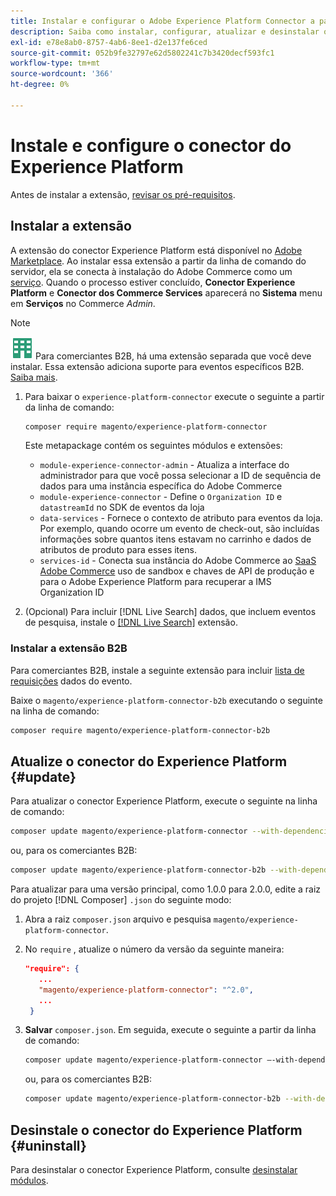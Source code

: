 ```yaml
---
title: Instalar e configurar o Adobe Experience Platform Connector a partir do Adobe Commerce
description: Saiba como instalar, configurar, atualizar e desinstalar o Adobe Experience Platform Connector do Adobe Commerce.
exl-id: e78e8ab0-8757-4ab6-8ee1-d2e137fe6ced
source-git-commit: 052b9fe32797e62d5802241c7b3420decf593fc1
workflow-type: tm+mt
source-wordcount: '366'
ht-degree: 0%

---
```


# Instale e configure o conector do Experience Platform

Antes de instalar a extensão, [revisar os pré-requisitos](overview.md#prereqs).

## Instalar a extensão

A extensão do conector Experience Platform está disponível no [Adobe Marketplace](https://marketplace.magento.com/magento-experience-platform-connector.html). Ao instalar essa extensão a partir da linha de comando do servidor, ela se conecta à instalação do Adobe Commerce como um [serviço](../landing/saas.md). Quando o processo estiver concluído, **Conector Experience Platform** e **Conector dos Commerce Services** aparecerá no **Sistema** menu em **Serviços** no Commerce _Admin_.

>[!NOTE]
>
>![B2B para Adobe Commerce](../assets/b2b.svg) Para comerciantes B2B, há uma extensão separada que você deve instalar. Essa extensão adiciona suporte para eventos específicos B2B. [Saiba mais](#install-the-b2b-extension).


1. Para baixar o `experience-platform-connector` execute o seguinte a partir da linha de comando:

   ```bash
   composer require magento/experience-platform-connector
   ```

   Este metapackage contém os seguintes módulos e extensões:

   * `module-experience-connector-admin` - Atualiza a interface do administrador para que você possa selecionar a ID de sequência de dados para uma instância específica do Adobe Commerce
   * `module-experience-connector` - Define o `Organization ID` e `datastreamId` no SDK de eventos da loja
   * `data-services` - Fornece o contexto de atributo para eventos da loja. Por exemplo, quando ocorre um evento de check-out, são incluídas informações sobre quantos itens estavam no carrinho e dados de atributos de produto para esses itens.
   * `services-id` - Conecta sua instância do Adobe Commerce ao [SaaS Adobe Commerce](../landing/saas.md) uso de sandbox e chaves de API de produção e para o Adobe Experience Platform para recuperar a IMS Organization ID

1. (Opcional) Para incluir [!DNL Live Search] dados, que incluem eventos de pesquisa, instale o [[!DNL Live Search]](../live-search/install.md) extensão.

### Instalar a extensão B2B

Para comerciantes B2B, instale a seguinte extensão para incluir [lista de requisições](events.md#b2b-events) dados do evento.

Baixe o `magento/experience-platform-connector-b2b` executando o seguinte na linha de comando:

```bash
composer require magento/experience-platform-connector-b2b
```

## Atualize o conector do Experience Platform {#update}

Para atualizar o conector Experience Platform, execute o seguinte na linha de comando:

```bash
composer update magento/experience-platform-connector --with-dependencies
```

ou, para os comerciantes B2B:

```bash
composer update magento/experience-platform-connector-b2b --with-dependencies
```

Para atualizar para uma versão principal, como 1.0.0 para 2.0.0, edite a raiz do projeto [!DNL Composer] `.json` do seguinte modo:

1. Abra a raiz `composer.json` arquivo e pesquisa `magento/experience-platform-connector`.

1. No `require` , atualize o número da versão da seguinte maneira:

   ```json
   "require": {
      ...
      "magento/experience-platform-connector": "^2.0",
      ...
    }
   ```

1. **Salvar** `composer.json`. Em seguida, execute o seguinte a partir da linha de comando:

   ```bash
   composer update magento/experience-platform-connector –-with-dependencies
   ```

   ou, para os comerciantes B2B:

   ```bash
   composer update magento/experience-platform-connector-b2b --with-dependencies
   ```

## Desinstale o conector do Experience Platform {#uninstall}

Para desinstalar o conector Experience Platform, consulte [desinstalar módulos](https://experienceleague.adobe.com/docs/commerce-operations/installation-guide/tutorials/uninstall-modules.html).

